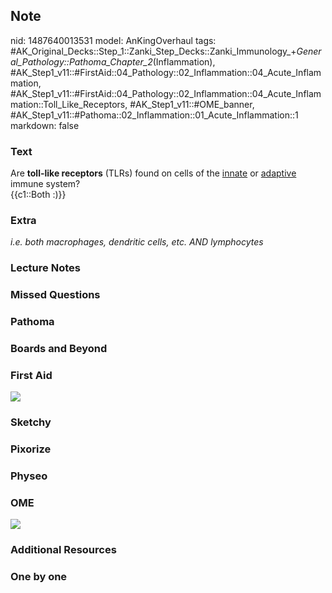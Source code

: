 ## Note
nid: 1487640013531
model: AnKingOverhaul
tags: #AK_Original_Decks::Step_1::Zanki_Step_Decks::Zanki_Immunology_+_General_Pathology::Pathoma_Chapter_2_(Inflammation), #AK_Step1_v11::#FirstAid::04_Pathology::02_Inflammation::04_Acute_Inflammation, #AK_Step1_v11::#FirstAid::04_Pathology::02_Inflammation::04_Acute_Inflammation::Toll_Like_Receptors, #AK_Step1_v11::#OME_banner, #AK_Step1_v11::#Pathoma::02_Inflammation::01_Acute_Inflammation::1
markdown: false

### Text
<div>
  Are <b>toll-like receptors</b> (TLRs) found on cells of the
  <u>innate</u> or <u>adaptive</u> immune system?
</div>
<div>
  {{c1::Both :)}}
</div>

### Extra
<i>i.e. both macrophages, dendritic cells, etc. AND lymphocytes</i>

### Lecture Notes


### Missed Questions


### Pathoma


### Boards and Beyond


### First Aid
<img src="tmpjvz5HU.png">

### Sketchy


### Pixorize


### Physeo


### OME
<div class="ome-widget">
  <a href="https://onlinemeded.org?ref=anki"><img src=
  "_OME_AnkiFlashcards_General_3.png"></a>
</div>

### Additional Resources


### One by one


